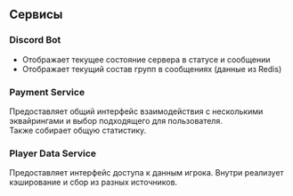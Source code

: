 ## Сервисы

### Discord Bot
- Отображает текущее состояние сервера в статусе и сообщении
- Отображает текущий состав групп в сообщениях (данные из Redis)

### Payment Service
Предоставляет общий интерфейс взаимодействия с несколькими эквайрингами и выбор подходящего для пользователя.<br>
Также собирает общую статистику.

### Player Data Service
Предоставляет интерфейс доступа к данным игрока. Внутри реализует кэширование и сбор из разных источников.
